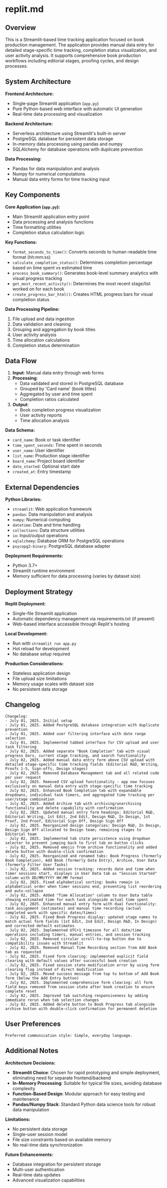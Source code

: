 # replit.md

## Overview

This is a Streamlit-based time tracking application focused on book production management. The application provides manual data entry for detailed stage-specific time tracking, completion status visualization, and user activity analysis. It supports comprehensive book production workflows including editorial stages, proofing cycles, and design processes.

## System Architecture

**Frontend Architecture:**
- Single-page Streamlit application (`app.py`)
- Pure Python-based web interface with automatic UI generation
- Real-time data processing and visualization

**Backend Architecture:**
- Serverless architecture using Streamlit's built-in server
- PostgreSQL database for persistent data storage
- In-memory data processing using pandas and numpy
- SQLAlchemy for database operations with duplicate prevention

**Data Processing:**
- Pandas for data manipulation and analysis
- Numpy for numerical computations
- Manual data entry forms for time tracking input

## Key Components

**Core Application (`app.py`):**
- Main Streamlit application entry point
- Data processing and analysis functions
- Time formatting utilities
- Completion status calculation logic

**Key Functions:**
- `format_seconds_to_time()`: Converts seconds to human-readable time format (hh:mm:ss)
- `calculate_completion_status()`: Determines completion percentage based on time spent vs estimated time
- `process_book_summary()`: Generates book-level summary analytics with visual progress tracking
- `get_most_recent_activity()`: Determines the most recent stage/list worked on for each book
- `create_progress_bar_html()`: Creates HTML progress bars for visual completion status

**Data Processing Pipeline:**
1. File upload and data ingestion
2. Data validation and cleaning
3. Grouping and aggregation by book titles
4. User activity analysis
5. Time allocation calculations
6. Completion status determination

## Data Flow

1. **Input**: Manual data entry through web forms
2. **Processing**: 
   - Data validated and stored in PostgreSQL database
   - Grouped by 'Card name' (book titles)
   - Aggregated by user and time spent
   - Completion ratios calculated
3. **Output**: 
   - Book completion progress visualization
   - User activity reports
   - Time allocation analysis

**Data Schema:**
- `card_name`: Book or task identifier
- `time_spent_seconds`: Time spent in seconds
- `user_name`: User identifier
- `list_name`: Production stage identifier
- `board_name`: Project board identifier
- `date_started`: Optional start date
- `created_at`: Entry timestamp

## External Dependencies

**Python Libraries:**
- `streamlit`: Web application framework
- `pandas`: Data manipulation and analysis
- `numpy`: Numerical computing
- `datetime`: Date and time handling
- `collections`: Data structure utilities
- `io`: Input/output operations
- `sqlalchemy`: Database ORM for PostgreSQL operations
- `psycopg2-binary`: PostgreSQL database adapter

**Deployment Requirements:**
- Python 3.7+
- Streamlit runtime environment
- Memory sufficient for data processing (varies by dataset size)

## Deployment Strategy

**Replit Deployment:**
- Single-file Streamlit application
- Automatic dependency management via requirements.txt (if present)
- Web-based interface accessible through Replit's hosting

**Local Development:**
- Run with `streamlit run app.py`
- Hot reload for development
- No database setup required

**Production Considerations:**
- Stateless application design
- File upload size limitations
- Memory usage scales with dataset size
- No persistent data storage

## Changelog

```
Changelog:
- July 01, 2025. Initial setup
- July 01, 2025. Added PostgreSQL database integration with duplicate prevention
- July 01, 2025. Added user filtering interface with date range selection
- July 01, 2025. Implemented tabbed interface for CSV upload and user task filtering
- July 02, 2025. Added separate "Book Completion" tab with visual progress bars, current stage tracking, and search functionality
- July 02, 2025. Added manual data entry form above CSV upload with detailed stage-specific time tracking fields (Editorial R&D, Writing, Proofs 1-5, Sign-offs, Design stages)
- July 02, 2025. Removed Database Management tab and all related code per user request
- July 02, 2025. Removed CSV upload functionality - app now focuses exclusively on manual data entry with stage-specific time tracking
- July 02, 2025. Enhanced Book Completion tab with expandable dropdowns, individual task timers, and aggregated time tracking per user/stage combination
- July 02, 2025. Added Archive tab with archiving/unarchiving functionality and delete capability with confirmation
- July 02, 2025. Updated manual entry form headings: Editorial R&D, Editorial Writing, 1st Edit, 2nd Edit, Design R&D, In Design, 1st Proof, 2nd Proof, Editorial Sign Off, Design Sign Off
- July 02, 2025. Reorganized design categories: Design R&D, In Design, Design Sign Off allocated to Design team; remaining stages to Editorial team
- July 02, 2025. Implemented tab state persistence using dropdown selector to prevent jumping back to first tab on button clicks
- July 02, 2025. Removed emojis from archive functionality and added delete button with double-click confirmation
- July 02, 2025. Reorganized and renamed tabs: Book Progress (formerly Book Completion), Add Book (formerly Data Entry), Archive, User Data (formerly Filter User Tasks)
- July 02, 2025. Added session tracking: records date and time when timer sessions start, displays in User Data tab as "Session Started" column with DD/MM/YYYY HH:MM format
- July 02, 2025. Fixed alphabetical sorting: books remain in alphabetical order when timer sessions end, preventing list reordering and auto-collapse
- July 02, 2025. Added "Time Allocation" column to User Data table showing estimated time for each task alongside actual time spent
- July 02, 2025. Enhanced manual entry form with dual functionality: task assignment (estimates) and manual time recording (actual completed work with specific dates/times)
- July 02, 2025. Fixed Book Progress display: updated stage names to match actual form fields (1st Edit, 2nd Edit, Design R&D, In Design) and corrected default estimates
- July 02, 2025. Implemented UTC+1 timezone for all date/time operations including timers, manual entries, and session tracking
- July 02, 2025. Removed circular scroll-to-top button due to compatibility issues with Streamlit
- July 02, 2025. Removed Manual Time Recording section from Add Book tab as requested
- July 02, 2025. Fixed form clearing: implemented explicit field clearing with default values after successful book creation
- July 02, 2025. Fixed session state modification error by using form clearing flag instead of direct modification
- July 02, 2025. Moved success message from top to bottom of Add Book form (below the Add Entry button)
- July 02, 2025. Implemented comprehensive form clearing: all form field keys removed from session state after book creation to ensure complete reset
- July 02, 2025. Improved tab switching responsiveness by adding immediate rerun when tab selection changes
- July 02, 2025. Added delete button to Book Progress tab alongside archive button with double-click confirmation for permanent deletion
```

## User Preferences

```
Preferred communication style: Simple, everyday language.
```

## Additional Notes

**Architecture Decisions:**
- **Streamlit Choice**: Chosen for rapid prototyping and simple deployment, eliminating need for separate frontend/backend
- **In-Memory Processing**: Suitable for typical file sizes, avoiding database complexity
- **Function-Based Design**: Modular approach for easy testing and maintenance
- **Pandas/Numpy Stack**: Standard Python data science tools for robust data manipulation

**Limitations:**
- No persistent data storage
- Single-user session model
- File size constraints based on available memory
- No real-time data synchronization

**Future Enhancements:**
- Database integration for persistent storage
- Multi-user authentication
- Real-time data updates
- Advanced visualization capabilities